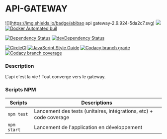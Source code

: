 # API-GATEWAY

![](https://img.shields.io/badge/abibao api gateway-2.9.924-5da2c7.svg)
![](https://img.shields.io/badge/node-6-5da2c7.svg)
[![Docker Automated buil](https://img.shields.io/docker/automated/jrottenberg/ffmpeg.svg?maxAge=2592000)]()  

[![Dependency Status](https://david-dm.org/abibao/api-gateway.svg)](https://david-dm.org/abibao/api-gateway)
[![devDependency Status](https://david-dm.org/abibao/api-gateway/dev-status.svg)](https://david-dm.org/abibao/api-gateway#info=devDependencies)

[![CircleCI](https://circleci.com/gh/abibao/api-gateway/tree/rece.svg?style=svg)](https://circleci.com/gh/abibao/api-gateway/tree/rece)
[![JavaScript Style Guide](https://img.shields.io/badge/code%20style-standard-brightgreen.svg)](http://standardjs.com/)
[![Codacy branch grade](https://img.shields.io/codacy/grade/61e9f27af1c24bc2b9fbc78e9df6dfe0/rece.svg?maxAge=2592000)](https://www.codacy.com/app/team_abibao/api-gateway)
[![Codacy branch coverage](https://img.shields.io/codacy/coverage/61e9f27af1c24bc2b9fbc78e9df6dfe0/rece.svg?maxAge=2592000)](https://www.codacy.com/app/team_abibao/api-gateway)

### Description

L'api c'est la vie ! Tout converge vers le gateway.

### Scripts NPM

Scripts | Descriptions
------------ | -------------
```npm test``` | Lancement des tests (unitaires, intégrations, etc) + code coverage
```npm start``` | Lancement de l'application en développement
